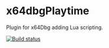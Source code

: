 # x64dbgPlaytime
Plugin for x64Dbg adding Lua scripting.

[![Build status](https://ci.appveyor.com/api/projects/status/e6tljk3hk29blmya/branch/master?svg=true)](https://ci.appveyor.com/project/ZehMatt/x64dbgplaytime/branch/master)
